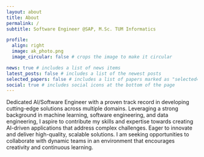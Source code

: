 ```yaml
---
layout: about
title: About
permalink: /
subtitle: Software Engineer @SAP, M.Sc. TUM Informatics

profile:
  align: right
  image: ak_photo.png
  image_circular: false # crops the image to make it circular

news: true # includes a list of news items
latest_posts: false # includes a list of the newest posts
selected_papers: false # includes a list of papers marked as "selected={true}"
social: true # includes social icons at the bottom of the page
---
```


Dedicated AI/Software Engineer with a proven track record in developing cutting-edge solutions across multiple domains. Leveraging a strong background in machine learning, software engineering, and data engineering, I aspire to contribute my skills and expertise towards creating AI-driven applications that address complex challenges. Eager to innovate and deliver high-quality, scalable solutions. I am seeking opportunities to collaborate with dynamic teams in an environment that encourages creativity and continuous learning.